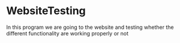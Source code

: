 # WebsiteTesting
In this program we are going to the website and testing whether the different functionality are working properly or not
